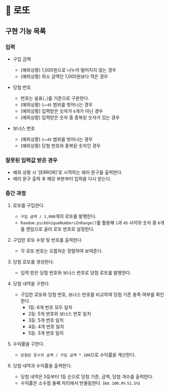# 🎊 로또

## 구현 기능 목록

### 입력

- 구입 금액

  - (예외상황) 1,000원으로 나누어 떨어지지 않는 경우
  - (예외상황) 최소 금액인 1,000원보다 적은 경우

- 당첨 번호

  - 번호는 쉼표(`,`)를 기준으로 구분한다.
  - (예외상황) `1`~`45` 범위를 벗어나는 경우
  - (예외상황) 입력받은 숫자가 `6`개가 아닌 경우
  - (예외상황) 입력받은 숫자 중 중복된 숫자가 있는 경우

- 보너스 번호

  - (예외상황) `1`~`45` 범위를 벗어나는 경우
  - (예외상황) 당첨 번호와 중복된 숫자인 경우

### 잘못된 입력값 받은 경우

- 예외 상황 시 '[ERROR]'로 시작하는 에러 문구를 출력한다.
- 에러 문구 출력 후 해당 부분부터 입력을 다시 받는다.

### 중간 과정

1. 로또를 구입한다.

   - `구입 금액 / 1,000`개의 로또를 발행한다.
   - `Random.pickUniqueNumbersInRange()`를 활용해 `1`과 `45` 사이의 숫자 중 `6`개를 랜덤으로 골라 로또 번호로 설정한다.

2. 구입한 로또 수량 및 번호를 출력한다.

   - 각 로또 번호는 오름차순 정렬하여 보여준다.

3. 당첨 로또를 생성한다.

   - 입력 받은 당첨 번호와 보너스 번호로 당첨 로또를 발행한다.

4. 당첨 내역을 구한다.

   - 구입한 로또와 당첨 번호, 보너스 번호를 비교하여 당첨 기준 충족 여부를 확인한다.
     - 1등: 6개 번호 모두 일치
     - 2등: 5개 번호와 보너스 번호 일치
     - 3등: 5개 번호 일치
     - 4등: 4개 번호 일치
     - 5등: 3개 번호 일치

5. 수익률을 구한다.

   - `당첨된 등수의 금액 / 구입 금액 * 100`으로 수익률을 계산한다.

6. 당첨 내역과 수익률을 출력한다.

   - 당첨 내역은 5등부터 1등 순으로 당첨 기준, 금액, 당첨 개수를 출력한다.
   - 수익률은 소수점 둘째 자리에서 반올림한다. (ex. `100.0%` `51.5%`)
